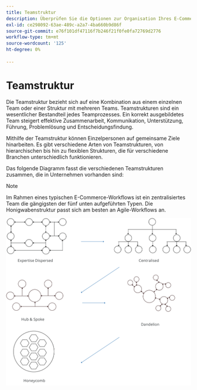 ```yaml
---
title: Teamstruktur
description: Überprüfen Sie die Optionen zur Organisation Ihres E-Commerce-Teams.
exl-id: ce298092-63ae-489c-a2a7-4ba660b9d86f
source-git-commit: e76f101df47116f7b246f21f0fe0fa72769d2776
workflow-type: tm+mt
source-wordcount: '125'
ht-degree: 0%

---
```


# Teamstruktur

Die Teamstruktur bezieht sich auf eine Kombination aus einem einzelnen Team oder einer Struktur mit mehreren Teams. Teamstrukturen sind ein wesentlicher Bestandteil jedes Teamprozesses. Ein korrekt ausgebildetes Team steigert effektive Zusammenarbeit, Kommunikation, Unterstützung, Führung, Problemlösung und Entscheidungsfindung.

Mithilfe der Teamstruktur können Einzelpersonen auf gemeinsame Ziele hinarbeiten. Es gibt verschiedene Arten von Teamstrukturen, von hierarchischen bis hin zu flexiblen Strukturen, die für verschiedene Branchen unterschiedlich funktionieren.

Das folgende Diagramm fasst die verschiedenen Teamstrukturen zusammen, die in Unternehmen vorhanden sind:

>[!NOTE]
>
>Im Rahmen eines typischen E-Commerce-Workflows ist ein zentralisiertes Team die gängigsten der fünf unten aufgeführten Typen. Die Honigwabenstruktur passt sich am besten an Agile-Workflows an.

![Diagramme der Teamstruktur](../../assets/playbooks/team-structure.png)
